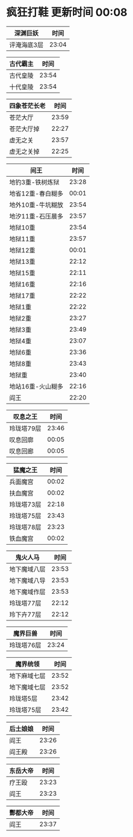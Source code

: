 # 疯狂打鞋 更新时间 00:08

| 深渊巨妖   | 时间    |
|--------|-------|
| 评淹海底3层 | 23:04 |

| 古代霸主   | 时间    |
|--------|-------|
| 古代皇陵 | 23:54 |
| 十代皇陵 | 23:54 |

| 四象苍茫长老   | 时间    |
|--------|-------|
| 苍茫大厅 | 23:59 |
| 苍茫大厅掉 | 22:27 |
| 虚无之关 | 23:57 |
| 虚无之关掉 | 22:25 |

| 间王   | 时间    |
|--------|-------|
| 地钓3重-铁树炼狱 | 23:28 |
| 地省12重-春白糊多 | 00:01 |
| 地外10重-牛坑糊放 | 23:54 |
| 地汐11重-石压晨多 | 23:57 |
| 地狱10重 | 23:54 |
| 地狱11重 | 23:57 |
| 地狱12重 | 00:01 |
| 地狱13重 | 22:12 |
| 地狱15重 | 22:11 |
| 地狱16重 | 22:16 |
| 地狱17重 | 22:22 |
| 地狱1重 | 22:22 |
| 地狱2重 | 23:27 |
| 地狱3重 | 23:49 |
| 地狱4重 | 23:07 |
| 地狱6重 | 23:36 |
| 地狱8重 | 23:43 |
| 地狱重 | 23:40 |
| 地站16重-火山糊多 | 22:16 |
| 阎王 | 22:20 |

| 叹息之王   | 时间    |
|--------|-------|
| 玲珑塔79层 | 23:46 |
| 叹息回廓 | 00:05 |
| 叹息回廊 | 00:05 |

| 猛魔之王   | 时间    |
|--------|-------|
| 兵面魔宫 | 00:02 |
| 扶血魔宫 | 00:02 |
| 玲珑塔73层 | 22:18 |
| 玲珑塔75层 | 23:43 |
| 玲珑塔78层 | 23:23 |
| 铁血魔宫 | 00:02 |

| 鬼火人马   | 时间    |
|--------|-------|
| 地下魔域八层 | 23:53 |
| 地下魔域八导 | 23:53 |
| 地下魔域作层 | 23:53 |
| 玲珑塔77层 | 22:12 |
| 玲下卉77层 | 22:12 |

| 魔界巨兽   | 时间    |
|--------|-------|
| 玲珑塔76层 | 23:24 |

| 魔界统领   | 时间    |
|--------|-------|
| 地下麻域七层 | 23:52 |
| 地下魔域七层 | 23:52 |
| 玲珑塔5层 | 23:42 |
| 玲珑塔75层 | 23:42 |

| 后土娘娘   | 时间    |
|--------|-------|
| 阎王 | 23:26 |
| 阎王殿 | 23:26 |

| 东岳大帝   | 时间    |
|--------|-------|
| 疗王殴 | 23:23 |
| 阎王 | 23:23 |

| 酆都大帝   | 时间    |
|--------|-------|
| 阎王 | 23:37 |
